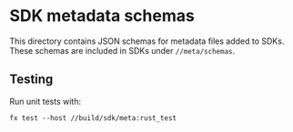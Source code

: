 # SDK metadata schemas

This directory contains JSON schemas for metadata files added to SDKs.
These schemas are included in SDKs under `//meta/schemas`.

## Testing

Run unit tests with:

```
fx test --host //build/sdk/meta:rust_test
```
